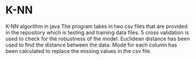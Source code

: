 # K-NN
K-NN algorithm in java
The program takes in two csv files that are provided in the repository which is testing and training data files.
5 cross validation is used to check for the robustness of the model.
Euclidean distance has been used to find the distance between the data.
Mode for each column has been calculated to replace the missing values in the csv file.
